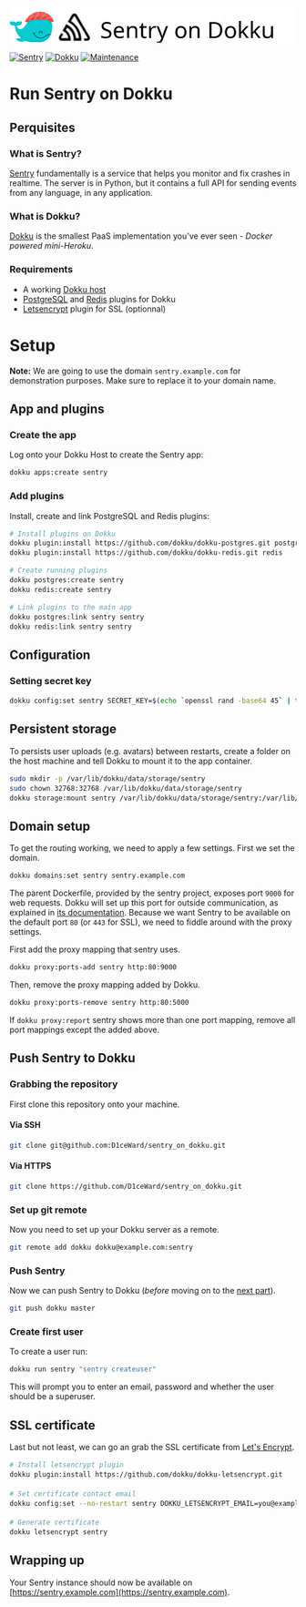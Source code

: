 ![](.github/images/repo_header.png)

[![Sentry](https://img.shields.io/badge/Sentry-9.1.2-blue.svg)](https://github.com/getsentry/sentry/releases/tag/9.1.2)
[![Dokku](https://img.shields.io/badge/Dokku-Repo-blue.svg)](https://github.com/dokku/dokku)
[![Maintenance](https://img.shields.io/badge/Maintained%3F-no-red.svg)](https://github.com/D1ceWard/sentry_on_dokku/graphs/commit-activity)

# Run Sentry on Dokku

## Perquisites

### What is Sentry?

[Sentry](https://sentry.io) fundamentally is a service that helps you monitor and fix crashes in realtime. The server is in Python, but it contains a full API for sending events from any language, in any application.

### What is Dokku?

[Dokku](http://dokku.viewdocs.io/dokku/) is the smallest PaaS implementation
you've ever seen - _Docker powered mini-Heroku_.

### Requirements
* A working [Dokku host](http://dokku.viewdocs.io/dokku/getting-started/installation/)
* [PostgreSQL](https://github.com/dokku/dokku-postgres) and [Redis](https://github.com/dokku/dokku-redis) plugins for Dokku
* [Letsencrypt](https://github.com/dokku/dokku-letsencrypt) plugin for SSL (optionnal)

# Setup

**Note:** We are going to use the domain `sentry.example.com` for demonstration
purposes. Make sure to replace it to your domain name.

## App and plugins

### Create the app
Log onto your Dokku Host to create the Sentry app:

```bash
dokku apps:create sentry
```

### Add plugins
Install, create and link PostgreSQL and Redis plugins:
```bash
# Install plugins on Dokku
dokku plugin:install https://github.com/dokku/dokku-postgres.git postgres
dokku plugin:install https://github.com/dokku/dokku-redis.git redis
```
```bash
# Create running plugins
dokku postgres:create sentry
dokku redis:create sentry
```
```bash
# Link plugins to the main app
dokku postgres:link sentry sentry
dokku redis:link sentry sentry
```

## Configuration

### Setting secret key

```bash
dokku config:set sentry SECRET_KEY=$(echo `openssl rand -base64 45` | tr -d \=+ | cut -c 1-32)
```

## Persistent storage
To persists user uploads (e.g. avatars) between restarts, create a folder on the host machine and tell Dokku to mount it to the app container.
```bash
sudo mkdir -p /var/lib/dokku/data/storage/sentry
sudo chown 32768:32768 /var/lib/dokku/data/storage/sentry
dokku storage:mount sentry /var/lib/dokku/data/storage/sentry:/var/lib/sentry/files
```

## Domain setup

To get the routing working, we need to apply a few settings. First we set
the domain.

```bash
dokku domains:set sentry sentry.example.com
```

The parent Dockerfile, provided by the sentry project, exposes port `9000` for web requests. Dokku will set up this port for outside communication, as explained in [its documentation](http://dokku.viewdocs.io/dokku/advanced-usage/proxy-management/#proxy-port-mapping). Because we want Sentry to be available on the default port `80` (or `443` for SSL), we need to fiddle around with the proxy settings.

First add the proxy mapping that sentry uses.

```bash
dokku proxy:ports-add sentry http:80:9000
```

Then, remove the proxy mapping added by Dokku.

```bash
dokku proxy:ports-remove sentry http:80:5000
```

If `dokku proxy:report` sentry shows more than one port mapping, remove all port mappings except the added above.

## Push Sentry to Dokku

### Grabbing the repository

First clone this repository onto your machine.

#### Via SSH

```bash
git clone git@github.com:D1ceWard/sentry_on_dokku.git
```

#### Via HTTPS

```bash
git clone https://github.com/D1ceWard/sentry_on_dokku.git
```

### Set up git remote

Now you need to set up your Dokku server as a remote.

```bash
git remote add dokku dokku@example.com:sentry
```

### Push Sentry

Now we can push Sentry to Dokku (_before_ moving on to the [next part](#domain-and-ssl-certificate)).

```bash
git push dokku master
```

### Create first user

To create a user run:

```bash
dokku run sentry "sentry createuser"
```

This will prompt you to enter an email, password and whether the user should be a superuser.

## SSL certificate

Last but not least, we can go an grab the SSL certificate from [Let's
Encrypt](https://letsencrypt.org/).

```bash
# Install letsencrypt plugin
dokku plugin:install https://github.com/dokku/dokku-letsencrypt.git

# Set certificate contact email
dokku config:set --no-restart sentry DOKKU_LETSENCRYPT_EMAIL=you@example.com

# Generate certificate
dokku letsencrypt sentry
```

## Wrapping up

Your Sentry instance should now be available on [https://sentry.example.com](https://sentry.example.com).

